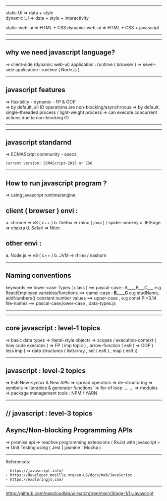 ---------------------------------------------------------


static UI  =>  data + style  
dynamic UI =>  data + style + interactivity

static-web-ui  => HTML + CSS
dynamic-web-ui => HTML + CSS + javascript 



---------------------------------------------------------



------------------------------------------------------------------
why we need javascript language?
------------------------------------------------------------------

 => client-side (dynamic web-ui) application   : runtime ( browser )
 => sever-side application                     : runtime ( Node.js )  



------------------------------------------------------------------
javascript features
------------------------------------------------------------------

=> flexibility
    - dynamic
    - FP & OOP    
=> by default, all IO operations are non-blocking/asynchrnous
=> by default, single-threaded process / light-weight process
=> can execute concurrent actions due to non-blocking IO  
    

-------------------------------------------------------------------



------------------------------------------------------------------
javascript standarnd
------------------------------------------------------------------

=> ECMAScript community
    - specs

    current version: ECMAScript-2015 or ES6



------------------------------------------------------------------
How to run javascript program ?
------------------------------------------------------------------


=> using javascript runtime/engine


client ( browser ) envi :
--------------------------


a. chrome  => v8 ( c++ )
b. firefox => rhino ( java ) / spider monkey
c. IE/Edge => chakra
d. Safari  => Nitro


other envi :
--------------------------

a. Node.js => v8 ( c++ )
b. JVM     => rhino / nashorn


-----------------------------------
Naming conventions
-----------------------------------

keywords ==> lower-case
Types ( class ) ==> pascal-case : A____B___C___  e.g ReactEmployee
variables/functions ==> camel-case : ____B____C____ e.g studName, addNumbers()
constant number values     ==> upper-case , e.g const PI=3.14  
file-names          ==> pascal-case,lower-case , data-types.js


-----------------------------------------------------------------------



------------------------------------------------------------------
core javascript : level-1 topics
------------------------------------------------------------------

 => basic data types
 => literal-style objects 
 => scopes / execution-context  ( how code executes )
 => FP ( imp topic ) , arrow-function ( es6 )
 => OOP  ( less imp )
 => data structures ( list/array , set ( es6 )  , map ( es6 ))
 
------------------------------------------------------------------
javascript : level-2 topics
------------------------------------------------------------------

=> Es6 New-syntax & New APIs 
    => spread operators
    => de-structuring
    => symbols
    => iterables & generator functions`
    => for-of loop
    ........
=> modules
=> package management tools : NPM / YARN


------------------------------------------------------------------
//  javascript : level-3 topics
------------------------------------------------------------------

Async/Non-blocking Programming APIs
-----------------------------------

=> promise api
=> reactive programming extensions ( RxJs) with javascript
+
=> Unit Testing using ( Jest | jasmine | Mocha )


---------------------------------------------------------------

References:


    - https://javascript.info/
    - https://developer.mozilla.org/en-US/docs/Web/JavaScript
    - https://exploringjs.com/


----------------------------------------------------------------    

https://github.com/nagcloudlab/ui-batch/tree/main/Stage-1/1-Javascript
